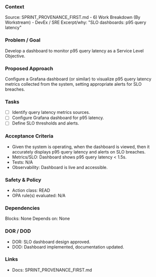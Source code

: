 ### Context
Source: SPRINT_PROVENANCE_FIRST.md - 6) Work Breakdown (By Workstream) - DevEx / SRE
Excerpt/why: "SLO dashboards: p95 query latency"

### Problem / Goal
Develop a dashboard to monitor p95 query latency as a Service Level Objective.

### Proposed Approach
Configure a Grafana dashboard (or similar) to visualize p95 query latency metrics collected from the system, setting appropriate alerts for SLO breaches.

### Tasks
- [ ] Identify query latency metrics sources.
- [ ] Configure Grafana dashboard for p95 latency.
- [ ] Define SLO thresholds and alerts.

### Acceptance Criteria
- Given the system is operating, when the dashboard is viewed, then it accurately displays p95 query latency and alerts on SLO breaches.
- Metrics/SLO: Dashboard shows p95 query latency < 1.5s.
- Tests: N/A
- Observability: Dashboard is live and accessible.

### Safety & Policy
- Action class: READ
- OPA rule(s) evaluated: N/A

### Dependencies
Blocks: None
Depends on: None

### DOR / DOD
- DOR: SLO dashboard design approved.
- DOD: Dashboard implemented, documentation updated.

### Links
- Docs: SPRINT_PROVENANCE_FIRST.md
